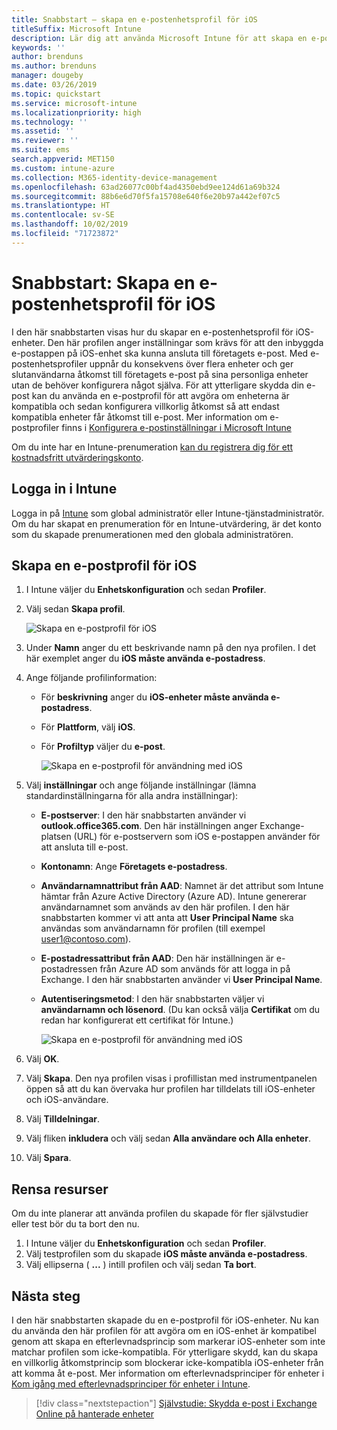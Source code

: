 ```yaml
---
title: Snabbstart – skapa en e-postenhetsprofil för iOS
titleSuffix: Microsoft Intune
description: Lär dig att använda Microsoft Intune för att skapa en e-postenhetsprofil så att iOS-enheter kan anslutas säkert till företagets e-post.
keywords: ''
author: brenduns
ms.author: brenduns
manager: dougeby
ms.date: 03/26/2019
ms.topic: quickstart
ms.service: microsoft-intune
ms.localizationpriority: high
ms.technology: ''
ms.assetid: ''
ms.reviewer: ''
ms.suite: ems
search.appverid: MET150
ms.custom: intune-azure
ms.collection: M365-identity-device-management
ms.openlocfilehash: 63ad26077c00bf4ad4350ebd9ee124d61a69b324
ms.sourcegitcommit: 88b6e6d70f5fa15708e640f6e20b97a442ef07c5
ms.translationtype: HT
ms.contentlocale: sv-SE
ms.lasthandoff: 10/02/2019
ms.locfileid: "71723872"
---
```

# <a name="quickstart-create-an-email-device-profile-for-ios"></a>Snabbstart: Skapa en e-postenhetsprofil för iOS

I den här snabbstarten visas hur du skapar en e-postenhetsprofil för iOS-enheter. Den här profilen anger inställningar som krävs för att den inbyggda e-postappen på iOS-enhet ska kunna ansluta till företagets e-post. Med e-postenhetsprofiler uppnår du konsekvens över flera enheter och ger slutanvändarna åtkomst till företagets e-post på sina personliga enheter utan de behöver konfigurera något själva. För att ytterligare skydda din e-post kan du använda en e-postprofil för att avgöra om enheterna är kompatibla och sedan konfigurera villkorlig åtkomst så att endast kompatibla enheter får åtkomst till e-post. Mer information om e-postprofiler finns i [Konfigurera e-postinställningar i Microsoft Intune](email-settings-configure.md)

Om du inte har en Intune-prenumeration [kan du registrera dig för ett kostnadsfritt utvärderingskonto](../fundamentals/free-trial-sign-up.md).

## <a name="sign-in-to-intune"></a>Logga in i Intune

Logga in på [Intune](https://aka.ms/intuneportal) som global administratör eller Intune-tjänstadministratör. Om du har skapat en prenumeration för en Intune-utvärdering, är det konto som du skapade prenumerationen med den globala administratören.

## <a name="create-an-ios-email-profile"></a>Skapa en e-postprofil för iOS
1. I Intune väljer du **Enhetskonfiguration** och sedan **Profiler**.
2. Välj sedan **Skapa profil**.
   
   ![Skapa en e-postprofil för iOS](./media/quickstart-email-profile/ios-create-profile.png)

3. Under **Namn** anger du ett beskrivande namn på den nya profilen. I det här exemplet anger du **iOS måste använda e-postadress**.
4. Ange följande profilinformation:
   - För **beskrivning** anger du **iOS-enheter måste använda e-postadress**.
   - För **Plattform**, välj **iOS**.
   - För **Profiltyp** väljer du **e-post**.
    
     ![Skapa en e-postprofil för användning med iOS](./media/quickstart-email-profile/ios-email-profile-name.png)

5. Välj **inställningar** och ange följande inställningar (lämna standardinställningarna för alla andra inställningar):
   - **E-postserver**: I den här snabbstarten använder vi **outlook.office365.com**. Den här inställningen anger Exchange-platsen (URL) för e-postservern som iOS e-postappen använder för att ansluta till e-post.
   - **Kontonamn**: Ange **Företagets e-postadress**.
   - **Användarnamnattribut från AAD**: Namnet är det attribut som Intune hämtar från Azure Active Directory (Azure AD). Intune genererar användarnamnet som används av den här profilen. I den här snabbstarten kommer vi att anta att **User Principal Name** ska användas som användarnamn för profilen (till exempel user1@contoso.com).
   - **E-postadressattribut från AAD**: Den här inställningen är e-postadressen från Azure AD som används för att logga in på Exchange. I den här snabbstarten använder vi **User Principal Name**.
   - **Autentiseringsmetod**: I den här snabbstarten väljer vi **användarnamn och lösenord**. (Du kan också välja **Certifikat** om du redan har konfigurerat ett certifikat för Intune.)
    
     ![Skapa en e-postprofil för användning med iOS](./media/quickstart-email-profile/ios-email-profile.png)

6. Välj **OK**.
7. Välj **Skapa**. Den nya profilen visas i profillistan med instrumentpanelen öppen så att du kan övervaka hur profilen har tilldelats till iOS-enheter och iOS-användare.
8. Välj **Tilldelningar**.
9. Välj fliken **inkludera** och välj sedan **Alla användare och Alla enheter**. 
10. Välj **Spara**.

## <a name="clean-up-resources"></a>Rensa resurser
Om du inte planerar att använda profilen du skapade för fler självstudier eller test bör du ta bort den nu.
1. I Intune väljer du **Enhetskonfiguration** och sedan **Profiler**.
2. Välj testprofilen som du skapade **iOS måste använda e-postadress**.
3. Välj ellipserna ( **...** ) intill profilen och välj sedan **Ta bort**.

## <a name="next-steps"></a>Nästa steg

I den här snabbstarten skapade du en e-postprofil för iOS-enheter. Nu kan du använda den här profilen för att avgöra om en iOS-enhet är kompatibel genom att skapa en efterlevnadsprincip som markerar iOS-enheter som inte matchar profilen som icke-kompatibla. För ytterligare skydd, kan du skapa en villkorlig åtkomstprincip som blockerar icke-kompatibla iOS-enheter från att komma åt e-post. Mer information om efterlevnadsprinciper för enheter i [Kom igång med efterlevnadsprinciper för enheter i Intune](../protect/device-compliance-get-started.md).

> [!div class="nextstepaction"]
> [Självstudie: Skydda e-post i Exchange Online på hanterade enheter](../tutorial-protect-email-on-enrolled-devices.md)
